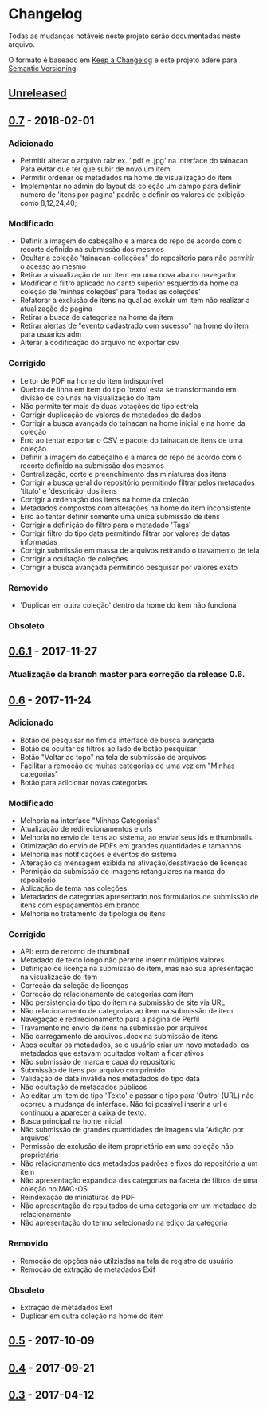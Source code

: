 # Changelog
Todas as mudanças notáveis neste projeto serão documentadas neste arquivo.

O formato é baseado em [Keep a Changelog](http://keepachangelog.com/en/1.0.0/)
e este projeto adere para [Semantic Versioning](http://semver.org/spec/v2.0.0.html).

## [Unreleased]

## [0.7] - 2018-02-01
### Adicionado
- Permitir alterar o arquivo raiz ex. '.pdf e .jpg' na interface do tainacan. Para evitar que ter que subir de novo um item.
- Permitir ordenar os metadados na home de visualização do item
- Implementar no admin do layout da coleção um campo para definir numero de 'itens por pagina' padrão e definir os valores de exibição como 8,12,24,40;

### Modificado
- Definir a imagem do cabeçalho e a marca do repo de acordo com o recorte definido na submissão dos mesmos
- Ocultar a coleção 'tainacan-colleções" do repositorio para não permitir o acesso ao mesmo
- Retirar a visualização de um item em uma nova aba no navegador
- Modificar o filtro aplicado no canto superior esquerdo da home da coleção de 'minhas coleções' para 'todas as coleções'
- Refatorar a exclusão de itens na qual ao excluir um item não realizar a atualização de pagina
- Retirar a busca de categorias na home da item
- Retirar alertas de "evento cadastrado com sucesso" na home do item para usuarios adm
- Alterar a codificação do arquivo no exportar csv

### Corrigido
- Leitor de PDF na home do item indisponível 
- Quebra de linha em item do tipo 'texto' esta se transformando em divisão de colunas na visualização do item
- Não permite ter mais de duas votações do tipo estrela
- Corrigir duplicação de valores de metadados de dados
- Corrigir a busca avançada do tainacan na home inicial e na home da coleção
- Erro ao tentar exportar o CSV e pacote do tainacan de itens de uma coleção
- Definir a imagem do cabeçalho e a marca do repo de acordo com o recorte definido na submissão dos mesmos
- Centralização, corte e preenchimento das miniaturas dos itens 
- Corrigir a busca geral do repositório permitindo filtrar pelos metadados 'titulo' e 'descrição' dos itens
- Corrigir a ordenação dos itens na home da coleção
- Metadados compostos com alterações na home do item inconsistente
- Erro ao tentar definir somente uma unica submissão de itens
- Corrigir a definição do filtro para o metadado 'Tags' 
- Corrigir filtro do tipo data permitindo filtrar por valores de datas informadas
- Corrigir submissão em massa de arquivos retirando o travamento de tela
- Corrigir a ocultação de coleções
- Corrigir a busca avançada permitindo pesquisar por valores exato

### Removido
- 'Duplicar em outra coleção' dentro da home do item não funciona

### Obsoleto

## [0.6.1] - 2017-11-27
### Atualização da branch master para correção da release 0.6.

## [0.6] - 2017-11-24
### Adicionado
- Botão de pesquisar no fim da interface de busca avançada
- Botão de ocultar os filtros ao lado de botão pesquisar
- Botão "Voltar ao topo" na tela de submissão de arquivos
- Facilitar a remoção de muitas categorias de uma vez em "Minhas categorias'
- Botão para adicionar novas categorias

### Modificado
- Melhoria na interface "Minhas Categorias"
- Atualização de redirecionamentos e urls
- Melhoria no envio de itens ao sistema, ao enviar seus ids e thumbnails.
- Otimização do envio de PDFs em grandes quantidades e tamanhos
- Melhoria nas notificações e eventos do sistema
- Alteração da mensagem exibida na ativação/desativação de licenças
- Permição da submissão de imagens retangulares na marca do repositorio
- Aplicação de tema nas coleções
- Metadados de categorias apresentado nos formulários de submissão de itens com espaçamentos em branco
- Melhoria no tratamento de tipologia de itens

### Corrigido
- API: erro de retorno de thumbnail
- Metadado de texto longo não permite inserir múltiplos valores
- Definição de licença na submissão do item, mas não sua apresentação na visualização do item
- Correção da seleção de licenças
- Correção do relacionamento de categorias com item
- Não persistencia do tipo do item na submissão de site via URL
- Não relacionamento de categorias ao item na submissão de item
- Navegação e redirecionamento para a pagina de Perfil
- Travamento no envio de itens na submissão por arquivos
- Não carregamento de arquivos .docx na submissão de itens
- Apos ocultar os metadados, se o usuário criar um novo metadado, os metadados que estavam ocultados voltam a ficar ativos
- Não submissão de marca e capa do repositorio
- Submissão de itens por arquivo comprimido
- Validação de data inválida nos metadados do tipo data
- Não ocultação de metadados públicos
- Ao editar um item do tipo 'Texto' e passar o tipo para 'Outro' (URL) não ocorreu a mudança de interface. Não foi possível inserir a url e continuou a aparecer a caixa de texto.
- Busca principal na home inicial
- Não submissão de grandes quantidades de imagens via 'Adição por arquivos'
- Permissão de exclusão de item proprietário em uma coleção não proprietária
- Não relacionamento dos metadados padrões e fixos do repositório a um item
- Não apresentação expandida das categorias na faceta de filtros de uma coleção no MAC-OS
- Reindexação de miniaturas de PDF
- Não apresentação de resultados de uma categoria em um metadado de relacionamento
- Não apresentação do termo selecionado na ediço da categoria

### Removido
- Remoção de opções não utilziadas na tela de registro de usuário
- Remoção de extração de metadados Exif

### Obsoleto
- Extração de metadados Exif
- Duplicar em outra coleção na home do item

## [0.5] - 2017-10-09

## [0.4] - 2017-09-21

## [0.3] - 2017-04-12

[Unreleased]: https://github.com/medialab-ufg/tainacan/compare/v0.7...HEAD
[0.7]: https://github.com/medialab-ufg/tainacan/compare/v0.6.1...v0.7
[0.6.1]: https://github.com/medialab-ufg/tainacan/compare/v0.6...v0.6.1
[0.6]: https://github.com/medialab-ufg/tainacan/compare/v0.5...v0.6
[0.5]: https://github.com/medialab-ufg/tainacan/compare/v0.4...v0.5
[0.4]: https://github.com/medialab-ufg/tainacan/compare/v0.3...v0.4
[0.3]: https://github.com/medialab-ufg/tainacan/compare/v0.2...v0.3
